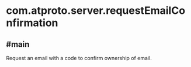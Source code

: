 # com.atproto.server.requestEmailConfirmation

## #main

Request an email with a code to confirm ownership of email.
